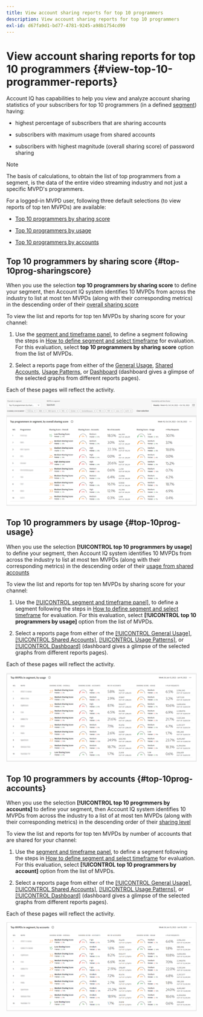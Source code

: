 ```yaml
---
title: View account sharing reports for top 10 programmers
description: View account sharing reports for top 10 programmers
exl-id: d67fa9d1-bd77-4781-9245-a98b1754cd99
---
```

# View account sharing reports for top 10 programmers {#view-top-10-programmer-reports}

Account IQ has capabilities to help you view and analyze account sharing statistics of your subscribers for top 10 programmers (in a defined [segment](/help/accountiq/product-concepts.md#segmet-def)) having:

* highest percentage of subscribers that are sharing accounts

* subscribers with maximum usage from shared accounts

* subscribers with highest magnitude (overall sharing score) of password sharing

>[!NOTE]
>
>The basis of calculations, to obtain the list of top programmers from a segment, is the data of the entire video streaming industry and not just a specific MVPD's programmers.

<!--
>[!NOTE]
>
>Only the MVPDs that have a minimum of 50,000 active subscriber accounts are considered to obtain these reports.
-->

For a logged-in MVPD user, following three default selections (to view reports of top ten MVPDs) are available:

* [Top 10 programmers by sharing score](#top-10prog-sharingscore)

* [Top 10 programmers by usage](#top-10prog-usage)

* [Top 10 programmers by accounts](#top-10prog-accounts)

## Top 10 programmers by sharing score {#top-10prog-sharingscore}

When you use the selection **top 10 programmers by sharing score** to define your segment, then Account IQ system identifies 10 MVPDs from across the industry to list at most ten MVPDs (along with their corresponding metrics) in the descending order of their [overall sharing score](/help/accountiq/product-concepts.md#overall-sharing-score)

To view the list and reports for top ten MVPDs by sharing score for your channel:

1. Use the [segment and timeframe panel](/help/accountiq/segments-timeframe.md), to define a segment following the steps in [How to define segment and select timeframe](/help/accountiq/howto-select-segment-timeframe.md) for evaluation. For this evaluation, select **top 10 programmers by sharing score** option from the list of MVPDs.

1. Select a reports page from either of the [General Usage](/help/accountiq/general-usage-reports.md), [Shared Accounts](/help/accountiq/shared-acc-reports.md), [Usage Patterns](/help/accountiq/usage-patterns.md), or [Dashboard](/help/accountiq/dashboard.md) (dashboard gives a glimpse of the selected graphs from different reports pages).

Each of these pages will reflect the activity.

![](assets/top-ten-prog-overallscore.png)

## Top 10 programmers by usage {#top-10prog-usage}

When you use the selection **[!UICONTROL top 10 programmers by usage]** to define your segment, then Account IQ system identifies 10 MVPDs from across the industry to list at most ten MVPDs (along with their corresponding metrics) in the descending order of their [usage from shared accounts](/help/accountiq/product-concepts.md)

To view the list and reports for top ten MVPDs by sharing score for your channel:

1. Use the [[!UICONTROL segment and timeframe panel]](/help/accountiq/segments-timeframe.md), to define a segment following the steps in [How to define segment and select timeframe](/help/accountiq/howto-select-segment-timeframe.md) for evaluation. For this evaluation, select **[!UICONTROL top 10 programmers by usage]** option from the list of MVPDs.

1. Select a reports page from either of the [[!UICONTROL General Usage]](/help/accountiq/general-usage-reports.md), [[!UICONTROL Shared Accounts]](/help/accountiq/shared-acc-reports.md), [[!UICONTROL Usage Patterns]](/help/accountiq/usage-patterns.md), or [[!UICONTROL Dashboard]](/help/accountiq/dashboard.md) (dashboard gives a glimpse of the selected graphs from different reports pages).

Each of these pages will reflect the activity.

![](assets/top-ten-mvpds-usage.png)

## Top 10 programmers by accounts {#top-10prog-accounts}

When you use the selection **[!UICONTROL top 10 progrmmers by accounts]** to define your segment, then Account IQ system identifies 10 MVPDs from across the industry to a list of at most ten MVPDs (along with their corresponding metrics) in the descending order of their [sharing level](/help/accountiq/product-concepts.md)

To view the list and reports for top ten MVPDs by number of accounts that are shared for your channel:

1. Use the [segment and timeframe panel](/help/accountiq/segments-timeframe.md), to define a segment following the steps in [How to define segment and select timeframe](/help/accountiq/howto-select-segment-timeframe.md) for evaluation. For this evaluation, select **[!UICONTROL top 10 programmers by account]** option from the list of MVPDs.

1. Select a reports page from either of the [[!UICONTROL General Usage]](/help/accountiq/general-usage-reports.md), [[!UICONTROL Shared Accounts]](/help/accountiq/shared-acc-reports.md), [[!UICONTROL Usage Patterns]](/help/accountiq/usage-patterns.md), or [[!UICONTROL Dashboard]](/help/accountiq/dashboard.md) (dashboard gives a glimpse of the selected graphs from different reports pages).

Each of these pages will reflect the activity.

![](assets/top-ten-mvpds-accounts.png)
